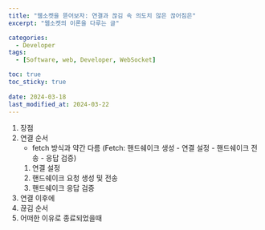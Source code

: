 ```yaml
---
title: "웹소켓을 뜯어보자: 연결과 끊김 속 의도치 않은 끊어짐은"
excerpt: "웹소켓의 이론을 다루는 글"

categories:
  - Developer
tags:
  - [Software, web, Developer, WebSocket]

toc: true
toc_sticky: true
 
date: 2024-03-18
last_modified_at: 2024-03-22
---   
```


1. 장점
1. 연결 순서
    - fetch 방식과 약간 다름 (Fetch: 핸드쉐이크 생성 - 연결 설정 - 핸드쉐이크 전송 - 응답 검증)
    1. 연결 설정
    1. 핸드쉐이크 요청 생성 및 전송
    1. 핸드쉐이크 응답 검증
1. 연결 이후에
1. 끊김 순서
1. 어떠한 이유로 종료되었을때